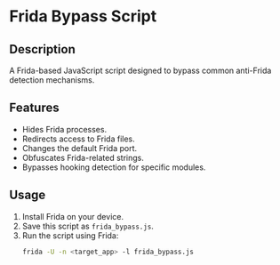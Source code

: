 # Frida Bypass Script

## Description
A Frida-based JavaScript script designed to bypass common anti-Frida detection mechanisms.

## Features
- Hides Frida processes.
- Redirects access to Frida files.
- Changes the default Frida port.
- Obfuscates Frida-related strings.
- Bypasses hooking detection for specific modules.

## Usage
1. Install Frida on your device.
2. Save this script as `frida_bypass.js`.
3. Run the script using Frida:
   ```bash
   frida -U -n <target_app> -l frida_bypass.js
